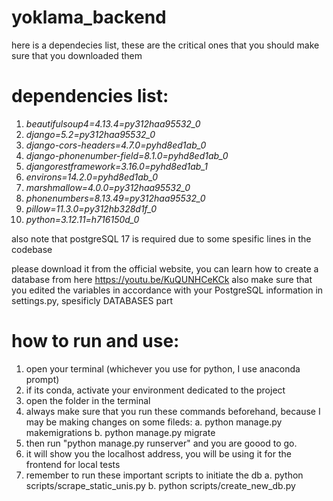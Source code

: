 # yoklama_backend


here is a dependecies list, these are the critical ones that you should make sure that you downloaded them

# dependencies list:

1. *beautifulsoup4=4.13.4=py312haa95532_0*
2. *django=5.2=py312haa95532_0*
3. *django-cors-headers=4.7.0=pyhd8ed1ab_0*
4. *django-phonenumber-field=8.1.0=pyhd8ed1ab_0*
5. *djangorestframework=3.16.0=pyhd8ed1ab_1*
6. *environs=14.2.0=pyhd8ed1ab_0*
7. *marshmallow=4.0.0=py312haa95532_0*
8. *phonenumbers=8.13.49=py312haa95532_0*
9. *pillow=11.3.0=py312hb328d1f_0*
10. *python=3.12.11=h716150d_0*

also note that postgreSQL 17 is required due to some spesific lines in the codebase

please download it from the official website, you can learn how to create a database from here https://youtu.be/KuQUNHCeKCk
also make sure that you edited the variables in accordance with your PostgreSQL information in settings.py, spesificly DATABASES part

# how to run and use:

1. open your terminal (whichever you use for python, I use anaconda prompt)
2. if its conda, activate your environment dedicated to the project
3. open the folder in the terminal
4. always make sure that you run these commands beforehand, because I may be making changes on some fileds:
   a. python manage.py makemigrations
   b. python manage.py migrate
5. then run "python manage.py runserver" and you are goood to go.
6. it will show you the localhost address, you will be using it for the frontend for local tests
7. remember to run these important scripts to initiate the db
   a. python scripts/scrape_static_unis.py
   b. python scripts/create_new_db.py
